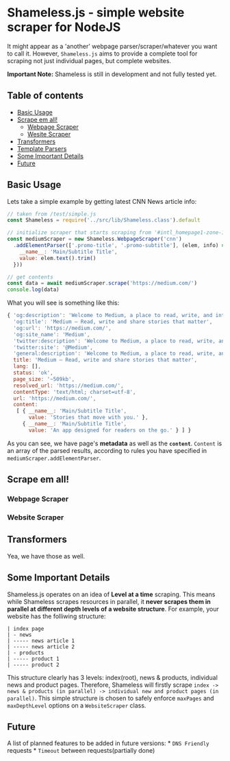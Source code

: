 # Shameless.js - simple website scraper for NodeJS

It might appear as a 'another' webpage parser/scraper/whatever you want to call it. However, `Shameless.js`
aims to provide a complete tool for scraping not just individual pages, but complete websites.

**Important Note:** Shameless is still in development and not fully tested yet.

## Table of contents

- [Basic Usage](#basic-usage)
- [Scrape em all!](#scrape-em-all!)
    - [Webpage Scraper](#webpage-scraper)
    - [Wesite Scraper](#wesite-scraper)
- [Transformers](#transformers)
- [Template Parsers](#template-parsers)
- [Some Important Details](#some-important-details)
- [Future](#future)

## Basic Usage

Lets take a simple example by getting latest CNN News article info:

```js
// taken from /test/simple.js
const Shameless = require('../src/lib/Shameless.class').default

// initialize scraper that starts scraping from '#intl_homepage1-zone-1' node
const mediumScraper = new Shameless.WebpageScraper('cnn')
  .addElementParser(['.promo-title', '.promo-subtitle'], (elem, info) => ({
    __name__: 'Main/Subtitle Title',
    value: elem.text().trim()
  }))

// get contents
const data = await mediumScraper.scrape('https://medium.com/')
console.log(data)
```

What you will see is something like this:

```js
{ 'og:description': 'Welcome to Medium, a place to read, write, and interact with the stories that matter most to you. Every day, thousands of voices read, write, and share important stories on Medium.',
  'og:title': 'Medium – Read, write and share stories that matter',
  'og:url': 'https://medium.com/',
  'og:site_name': 'Medium',
  'twitter:description': 'Welcome to Medium, a place to read, write, and interact with the stories that matter most to you. Every day, thousands of voices read, write, and share important stories on Medium.',
  'twitter:site': '@Medium',
  'general:description': 'Welcome to Medium, a place to read, write, and interact with the stories that matter most to you. Every day, thousands of voices read, write, and share important stories on Medium.',
  title: 'Medium – Read, write and share stories that matter',
  lang: [],
  status: 'ok',
  page_size: '~509kb',
  resolved_url: 'https://medium.com/',
  contentType: 'text/html; charset=utf-8',
  url: 'https://medium.com/',
  content:
   [ { __name__: 'Main/Subtitle Title',
       value: 'Stories that move with you.' },
     { __name__: 'Main/Subtitle Title',
       value: 'An app designed for readers on the go.' } ] }
```

As you can see, we have page's **metadata** as well as the **`content`**.
`Content` is an array of the parsed results, according to rules you have specified in `mediumScraper.addElementParser`.

## Scrape em all!

### Webpage Scraper

### Website Scraper

## Transformers

Yea, we have those as well.

## Some Important Details

Shameless.js operates on an idea of **Level at a time** scraping. This means while Shameless scrapes
resources in parallel, it **never scrapes them in parallel at different depth levels of a website structure**.
For example, your website has the folliwing structure:

    | index page
    | - news
    | ----- news article 1
    | ----- news article 2
    | - products
    | ----- product 1
    | ----- product 2

This structure clearly has 3 levels: index(root), news & products, individual news and product pages.
Therefore, Shameless will firstly scrape `index -> news & products (in parallel) -> individual new and product pages (in
parallel)`. This simple structure is chosen to safely enforce `maxPages` and `maxDepthLevel` options on a
`WebsiteScraper` class.

## Future

A list of planned features to be added in future versions:
    * `DNS Friendly` requests
    * `Timeout` between requests(partially done)
